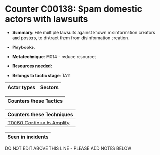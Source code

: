 # Counter C00138: Spam domestic actors with lawsuits

* **Summary**: File multiple lawsuits against known misinformation creators and posters, to distract them from disinformation creation. 

* **Playbooks**: 

* **Metatechnique**: M014 - reduce resources

* **Resources needed:** 

* **Belongs to tactic stage**: TA11


| Actor types | Sectors |
| ----------- | ------- |



| Counters these Tactics |
| ---------------------- |



| Counters these Techniques |
| ------------------------- |
| [T0060 Continue to Amplify](../generated_pages/techniques/T0060.md) |



| Seen in incidents |
| ----------------- |


DO NOT EDIT ABOVE THIS LINE - PLEASE ADD NOTES BELOW